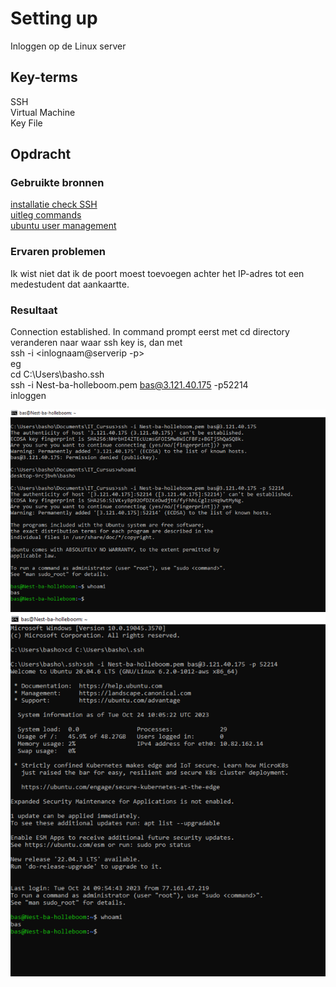 # Setting up
Inloggen op de Linux server

## Key-terms
SSH  
Virtual Machine  
Key File
## Opdracht
### Gebruikte bronnen
[installatie check SSH](https://learn.microsoft.com/en-us/windows-server/administration/openssh/openssh_install_firstuse?tabs=powershell)  
[uitleg commands](https://www.clickittech.com/aws/connect-ec2-instance-using-ssh/)  
[ubuntu user management](https://ubuntu.com/server/docs/security-users)  

### Ervaren problemen
Ik wist niet dat ik de poort moest toevoegen achter het IP-adres tot een medestudent dat aankaartte.

### Resultaat
Connection established. In command prompt eerst met cd directory veranderen naar waar ssh key is, dan met  
    ssh -i <key file naam> <inlognaam@serverip -p<poort>>  
    eg  
     cd C:\Users\basho\.ssh  
    ssh -i Nest-ba-holleboom.pem bas@3.121.40.175 -p52214  
inloggen

![eerste connectie](/01-linux/images/setup1.png)   
![tweede connectie na verplaatsting key](/01-linux/images/setup2.png)
